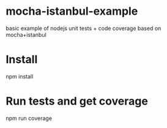 # mocha-istanbul-example
basic example of nodejs unit tests + code coverage based on mocha+istanbul

# Install
npm install

# Run tests and get coverage
npm run coverage
